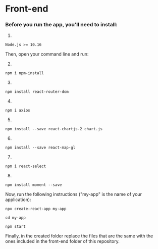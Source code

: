 # Front-end


### Before you run the app, you'll need to install:
1.
```
Node.js >= 10.16
```
Then, open your command line and run:

2.
```
npm i npm-install
```
3.
```
npm install react-router-dom
```
4.
```
npm i axios
```
5.
```
npm install --save react-chartjs-2 chart.js
```
6.
```
npm install --save react-map-gl
```
7.
```
npm i react-select
```
8.
```
npm install moment --save
```

Now, run the following instructions ("my-app" is the name of your application):

```
npx create-react-app my-app
```
```
cd my-app
```
```
npm start
```

Finally, in the created folder replace the files that are the same with the ones included in the front-end folder of this repository.
